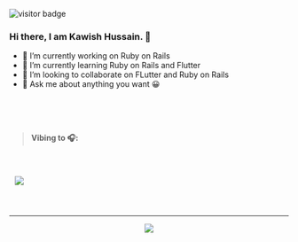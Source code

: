 ![visitor badge](https://visitor-badge.glitch.me/badge?page_id=jwenjian.visitor-badge&left_color=red&right_color=green&left_text=Kawixh) <img scr="https://img.shields.io/badge/Rails-%F0%9F%8C%80-white" />

### Hi there, I am Kawish Hussain. 👋

- 🔭 I’m currently working on Ruby on Rails
- 🌱 I’m currently learning Ruby on Rails and Flutter
- 👯 I’m looking to collaborate on FLutter and Ruby on Rails
- 💬 Ask me about anything you want 😀

<br>
<br>
<br>

> **Vibing to 🎧:**

<br>

<p style="padding: 10px;">
  <a href="https://spotify-github-profile.vercel.app/api/view?uid=f7n4lhq3fwvldblj3c1x9j6sw&redirect=true">
    <img src="https://spotify-github-profile.vercel.app/api/view?uid=f7n4lhq3fwvldblj3c1x9j6sw&cover_image=true&theme=default&show_offline=true&background_color=121212&bar_color_cover=true">
  </a>
</p>

<br>

<hr>

<div align='center'>
  <a href="https://github.com/ryo-ma/github-profile-trophy">
    <img src="https://github-profile-trophy.vercel.app/?username=kawixh&column=3&margin-w=15&margin-h=15&bg=false&frame=false&theme=algolia">
  </a>
</div>


<!--
**Kawixh/Kawixh** is a ✨ _special_ ✨ repository because its `README.md` (this file) appears on your GitHub profile.

Here are some ideas to get you started:

- 🔭 I’m currently working on ...
- 🌱 I’m currently learning ...
- 👯 I’m looking to collaborate on ...
- 🤔 I’m looking for help with ...
- 💬 Ask me about ...
- 📫 How to reach me: ...
- 😄 Pronouns: ...
- ⚡ Fun fact: ...
-->
